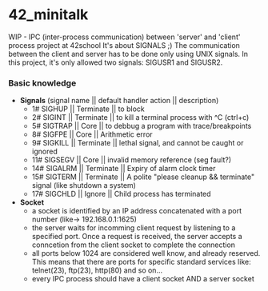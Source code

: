 # 42_minitalk
WIP - IPC (inter-process communication) between 'server' and 'client' process project at 42school
It's about SIGNALS ;)
The communication between the client and server has to be done only using UNIX signals.
In this project, it's only allowed two signals: SIGUSR1 and SIGUSR2.

### Basic knowledge
- **Signals** (signal name || default handler action || description)
  - 1# SIGHUP || Terminate || to block 
  - 2# SIGINT || Terminate || to kill a terminal process with ^C (ctrl+c)
  - 5# SIGTRAP || Core || to debbug a program with trace/breakpoints
  - 8# SIGFPE || Core || Arithmetic error
  - 9# SIGKILL || Terminate || lethal signal, and cannot be caught or ignored
  - 11# SIGSEGV || Core || invalid memory reference (seg fault?)
  - 14# SIGALRM || Terminate || Expiry of alarm clock timer
  - 15# SIGTERM || Terminate || A polite "please cleanup && terminate" signal (like shutdown a system)
  - 17# SIGCHLD || Ignore || Child process has terminated
- **Socket**
  - a socket is identified by an IP address concatenated with a port number (like-> 192.168.0.1:1625)
  - the server waits for incomming client request by listening to a specified port. Once a request is received, the server accepts a conncetion from the client socket to complete the connection
  - all ports below 1024 are considered well know, and already reserved. This means that there are ports for specific standard services like: telnet(23), ftp(23), http(80) and so on...
  - every IPC process should have a client socket AND a server socket
